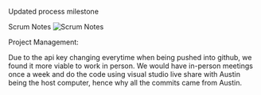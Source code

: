 Updated process milestone

Scrum Notes
![Scrum Notes](https://user-images.githubusercontent.com/82550231/165877859-d5953415-325d-4ecc-a2e0-89e57fc6e758.PNG)

Project Management:

Due to the api key changing everytime when being pushed into github, we found it more viable to work in person. We would have in-person meetings once a week and do the code using visual studio live share with Austin being the host computer, hence why all the commits came from Austin.
